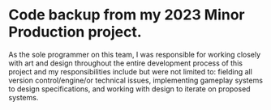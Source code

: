 # Code backup from my 2023 Minor Production project.

As the sole programmer on this team, I was responsible for working closely with art and design throughout the entire development process of this project and my responsibilities include but were not limited to: fielding all version control/engine/or technical issues, implementing gameplay systems to design specifications, and working with design to iterate on proposed systems.
